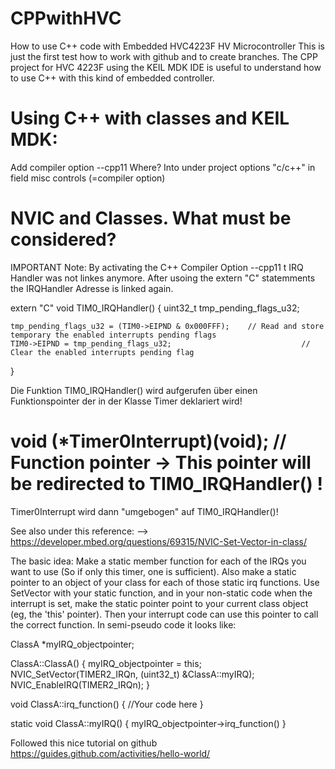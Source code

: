 # CPPwithHVC
How to use C++ code with Embedded HVC4223F HV Microcontroller
This is just the first test how to work with github and to create branches.
The CPP project for HVC 4223F using the KEIL MDK IDE is useful to understand how to use C++ with this kind of embedded controller.

Using C++ with classes and KEIL MDK:
=====================================
Add compiler option --cpp11 
Where? Into  under project options "c/c++" in field  misc controls (=compiler option)

NVIC and Classes. What must be considered?
==========================================

IMPORTANT Note: By activating the C++ Compiler Option --cpp11 t IRQ Handler was not linkes anymore. After usoing the extern "C" statemments the IRQHandler Adresse is linked again.  

extern "C" void TIM0_IRQHandler() {
    	uint32_t tmp_pending_flags_u32;		
		
	tmp_pending_flags_u32 = (TIM0->EIPND & 0x000FFF);	 // Read and store temporary the enabled interrupts pending flags 
	TIM0->EIPND = tmp_pending_flags_u32;							 // Clear the enabled interrupts pending flag
}

Die Funktion TIM0_IRQHandler() wird aufgerufen über einen Funktionspointer der in der Klasse Timer deklariert wird!
 
#  void (*Timer0Interrupt)(void);   // Function pointer -> This pointer will be redirected to TIM0_IRQHandler() !
 
 
 
 
Timer0Interrupt wird dann "umgebogen" auf TIM0_IRQHandler()!

See also under this reference: 
--> https://developer.mbed.org/questions/69315/NVIC-Set-Vector-in-class/

The basic idea: 
Make a static member function for each of the IRQs you want to use (So if only this timer, one is sufficient). Also make a static pointer to an object of your class for each of those static irq functions. Use SetVector with your static function, and in your non-static code when the interrupt is set, make the static pointer point to your current class object (eg, the 'this' pointer).
Then your interrupt code can use this pointer to call the correct function. In semi-pseudo code it looks like:

ClassA *myIRQ_objectpointer;
 
 ClassA::ClassA() {
  myIRQ_objectpointer = this;
    NVIC_SetVector(TIMER2_IRQn, (uint32_t) &ClassA::myIRQ);
    NVIC_EnableIRQ(TIMER2_IRQn);
}
 
void ClassA::irq_function() {
  //Your code here
}
 
static void ClassA::myIRQ() {
  myIRQ_objectpointer->irq_function()
}


Followed this nice tutorial on github https://guides.github.com/activities/hello-world/

